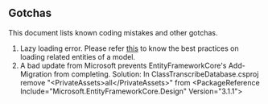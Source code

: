 ## Gotchas

This document lists known coding mistakes and other gotchas.

1. Lazy loading error. Please refer [this](https://docs.microsoft.com/en-us/ef/ef6/querying/related-data) to know the best practices on loading related entities of a model.
2. A bad update from Microsoft prevents EntityFrameworkCore's Add-Migration from completing. Solution: 
In ClassTranscribeDatabase.csproj remove "\<PrivateAssets\>all\</PrivateAssets\>" from \<PackageReference Include="Microsoft.EntityFrameworkCore.Design" Version="3.1.1"\>
      

